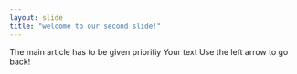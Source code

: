 ```yaml
---
layout: slide
title: "welcome to our second slide!"
---
```

The main article has to be given prioritiy
Your text
Use the left arrow to go back!
